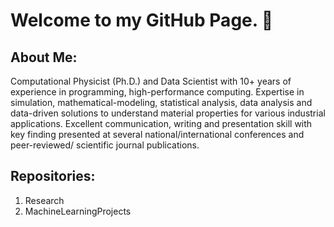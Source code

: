 # Welcome to my GitHub Page. 👋

## About Me:
 Computational Physicist (Ph.D.) and Data Scientist with 10+ years of experience in programming, high-performance computing. 
 Expertise in simulation, mathematical-modeling, statistical analysis, data analysis and data-driven solutions to understand 
 material properties for various industrial applications. 
 Excellent communication, writing and presentation skill with key finding presented at several national/international conferences 
 and peer-reviewed/ scientific journal publications.
 
 
 ## Repositories:
 
 1. Research 
 2. MachineLearningProjects


<!--
**i-bishalb/i-bishalb** is a ✨ _special_ ✨ repository because its `README.md` (this file) appears on your GitHub profile.

Here are some ideas to get you started:

- 🔭 I’m currently working on ...
- 🌱 I’m currently learning ...
- 👯 I’m looking to collaborate on ...
- 🤔 I’m looking for help with ...
- 💬 Ask me about ...
- 📫 How to reach me: ...
- 😄 Pronouns: ...
- ⚡ Fun fact: ...
-->
